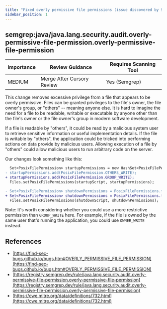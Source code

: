 ```yaml
---
title: "Fixed overly permissive file permissions (issue discovered by Semgrep)"
sidebar_position: 1
---
```


## semgrep:java/java.lang.security.audit.overly-permissive-file-permission.overly-permissive-file-permission

| Importance | Review Guidance            | Requires Scanning Tool |
| ---------- | -------------------------- | ---------------------- |
| MEDIUM     | Merge After Cursory Review | Yes (Semgrep)          |

This change removes excessive privilege from a file that appears to be overly permissive. Files can be granted privileges to the file's owner, the file owner's group, or "others" -- meaning anyone else. It is hard to imagine the need for a file to be readable, writable or executable by anyone other than the file's owner or the file owner's group in modern software development.

If a file is readable by "others", it could be read by a malicious system user to retrieve sensitive information or useful implementation details. If the file is writable by "others", the application could be tricked into performing actions on data provide by malicious users. Allowing execution of a file by "others" could allow malicious users to run arbitrary code on the server.

Our changes look something like this:

```diff
  Set<PosixFilePermission> startupPermissions = new HashSet<PosixFilePermission>();
- startupPermissions.add(PosixFilePermission.OTHERS_WRITE);
+ startupPermissions.add(PosixFilePermission.GROUP_WRITE);
  Files.setPosixFilePermissions(startupScript, startupPermissions);

- Set<PosixFilePermission> shutdownPermissions = PosixFilePermissions.fromString("rwxrwxrwx");
+ Set<PosixFilePermission> shutdownPermissions = PosixFilePermissions.fromString("rwxrwx---");
  Files.setPosixFilePermissions(shutdownScript, shutdownPermissions);
```

Note: It's worth considering whether you could use a more restrictive permission than `GROUP_WRITE` here. For example, if the file is owned by the same user that's running the application, you could use `OWNER_WRITE` instead.

## References

- [https://find-sec-bugs.github.io/bugs.htm#OVERLY_PERMISSIVE_FILE_PERMISSION](https://find-sec-bugs.github.io/bugs.htm#OVERLY_PERMISSIVE_FILE_PERMISSION)
- [https://registry.semgrep.dev/rule/java.lang.security.audit.overly-permissive-file-permission.overly-permissive-file-permission](https://registry.semgrep.dev/rule/java.lang.security.audit.overly-permissive-file-permission.overly-permissive-file-permission)
- [https://cwe.mitre.org/data/definitions/732.html](https://cwe.mitre.org/data/definitions/732.html)
